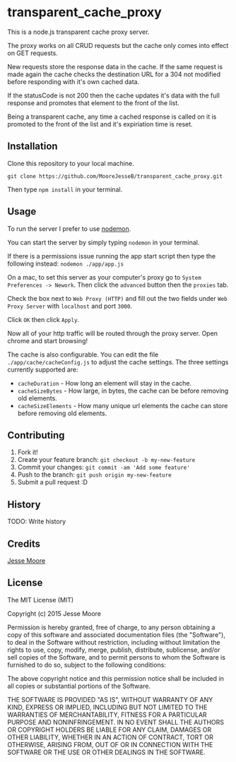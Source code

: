 # transparent_cache_proxy
This is a node.js transparent cache proxy server. 

The proxy works on all CRUD requests but the cache only comes into effect on GET requests.

New requests store the response data in the cache. If the same request is made again the cache checks the destination URL for a 304 not modified before responding with it's own cached data. 

If the statusCode is not 200 then the cache updates it's data with the full response and promotes that element to the front of the list. 

Being a transparent cache, any time a cached response is called on it is promoted to the front of the list and it's expiriation time is reset.


## Installation

Clone this repository to your local machine. 

`git clone https://github.com/MooreJesseB/transparent_cache_proxy.git`

Then type `npm install` in your terminal.

## Usage

To run the server I prefer to use [nodemon](https://github.com/remy/nodemon). 

You can start the server by simply typing `nodemon` in your terminal.

If there is a permissions issue running the app start script then type the following instead: 
`nodemon ./app/app.js`

On a mac, to set this server as your computer's proxy go to `System Preferences -> Nework`. Then click the `advanced` button then the `proxies` tab.

Check the box next to `Web Proxy (HTTP)` and fill out the two fields under `Web Proxy Server` with `localhost` and port `3000`.

Click `OK` then click `Apply`.

Now all of your http traffic will be routed through the proxy server. Open chrome and start browsing!

The cache is also configurable. You can edit the file `./app/cache/cacheConfig.js` to adjust the cache settings. The three settings currently supported are: 
* `cacheDuration` - How long an element will stay in the cache.
* `cacheSizeBytes` - How large, in bytes, the cache can be before removing old elements.
* `cacheSizeElements` - How many unique url elements the cache can store before removing old elements.

## Contributing

1. Fork it!
2. Create your feature branch: `git checkout -b my-new-feature`
3. Commit your changes: `git commit -am 'Add some feature'`
4. Push to the branch: `git push origin my-new-feature`
5. Submit a pull request :D

## History

TODO: Write history

## Credits

[Jesse Moore](https://github.com/MooreJesseB)

## License

The MIT License (MIT)

Copyright (c) 2015 Jesse Moore

Permission is hereby granted, free of charge, to any person obtaining a copy
of this software and associated documentation files (the "Software"), to deal
in the Software without restriction, including without limitation the rights
to use, copy, modify, merge, publish, distribute, sublicense, and/or sell
copies of the Software, and to permit persons to whom the Software is
furnished to do so, subject to the following conditions:

The above copyright notice and this permission notice shall be included in all
copies or substantial portions of the Software.

THE SOFTWARE IS PROVIDED "AS IS", WITHOUT WARRANTY OF ANY KIND, EXPRESS OR
IMPLIED, INCLUDING BUT NOT LIMITED TO THE WARRANTIES OF MERCHANTABILITY,
FITNESS FOR A PARTICULAR PURPOSE AND NONINFRINGEMENT. IN NO EVENT SHALL THE
AUTHORS OR COPYRIGHT HOLDERS BE LIABLE FOR ANY CLAIM, DAMAGES OR OTHER
LIABILITY, WHETHER IN AN ACTION OF CONTRACT, TORT OR OTHERWISE, ARISING FROM,
OUT OF OR IN CONNECTION WITH THE SOFTWARE OR THE USE OR OTHER DEALINGS IN THE
SOFTWARE.
